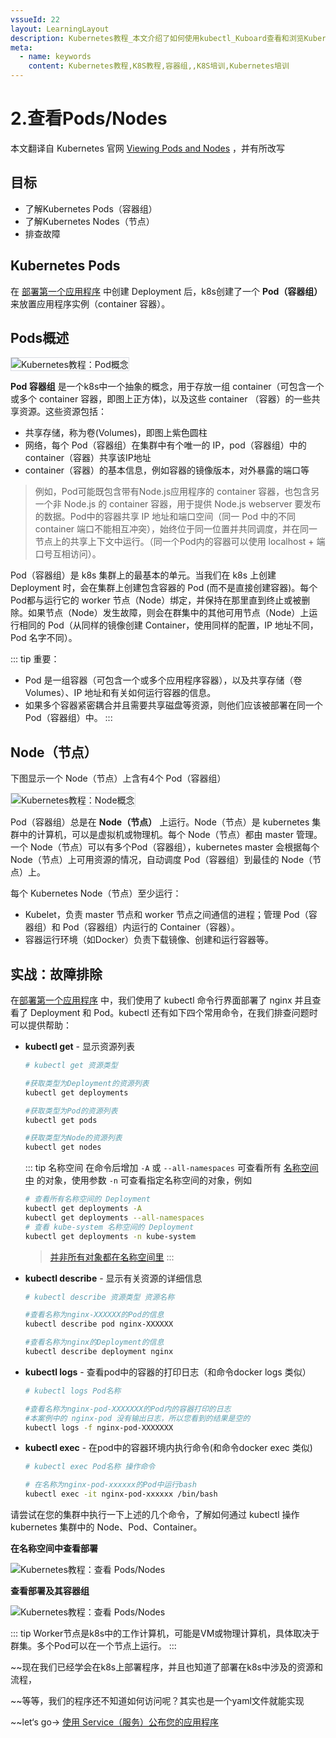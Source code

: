 ```yaml
---
vssueId: 22
layout: LearningLayout
description: Kubernetes教程_本文介绍了如何使用kubectl_Kuboard查看和浏览Kubernetes上的节点_容器组_部署等信息_并依据这些信息作出问题诊断
meta:
  - name: keywords
    content: Kubernetes教程,K8S教程,容器组,,K8S培训,Kubernetes培训
---
```


# 2.查看Pods/Nodes

<AdSenseTitle/>

本文翻译自 Kubernetes 官网 [Viewing Pods and Nodes](https://kubernetes.io/docs/tutorials/kubernetes-basics/explore/explore-intro/) ，并有所改写

## 目标

- 了解Kubernetes Pods（容器组）
- 了解Kubernetes Nodes（节点）
- 排查故障

## Kubernetes Pods

在 [部署第一个应用程序](./deploy-app.html) 中创建 Deployment 后，k8s创建了一个 **Pod（容器组）** 来放置应用程序实例（container 容器）。

## Pods概述

<img src="./explore.assets/module_03_pods.svg" style="border: 1px solid #d7dae2; max-width: 800px;" alt="Kubernetes教程：Pod概念"></img>


**Pod 容器组** 是一个k8s中一个抽象的概念，用于存放一组 container（可包含一个或多个 container 容器，即图上正方体)，以及这些 container （容器）的一些共享资源。这些资源包括：

- 共享存储，称为卷(Volumes)，即图上紫色圆柱
- 网络，每个 Pod（容器组）在集群中有个唯一的 IP，pod（容器组）中的 container（容器）共享该IP地址
- container（容器）的基本信息，例如容器的镜像版本，对外暴露的端口等

> 例如，Pod可能既包含带有Node.js应用程序的 container 容器，也包含另一个非 Node.js 的 container 容器，用于提供 Node.js webserver 要发布的数据。Pod中的容器共享 IP 地址和端口空间（同一 Pod 中的不同 container 端口不能相互冲突），始终位于同一位置并共同调度，并在同一节点上的共享上下文中运行。（同一个Pod内的容器可以使用 localhost + 端口号互相访问）。
>

Pod（容器组）是 k8s 集群上的最基本的单元。当我们在 k8s 上创建 Deployment 时，会在集群上创建包含容器的 Pod (而不是直接创建容器)。每个Pod都与运行它的 worker 节点（Node）绑定，并保持在那里直到终止或被删除。如果节点（Node）发生故障，则会在群集中的其他可用节点（Node）上运行相同的 Pod（从同样的镜像创建 Container，使用同样的配置，IP 地址不同，Pod 名字不同）。

::: tip
重要：
* Pod 是一组容器（可包含一个或多个应用程序容器），以及共享存储（卷 Volumes）、IP 地址和有关如何运行容器的信息。
* 如果多个容器紧密耦合并且需要共享磁盘等资源，则他们应该被部署在同一个Pod（容器组）中。
:::

## Node（节点）

下图显示一个 Node（节点）上含有4个 Pod（容器组）

<img src="./explore.assets/module_03_nodes.svg" style="border: 1px solid #d7dae2; max-width: 600px;" alt="Kubernetes教程：Node概念"></img>

Pod（容器组）总是在 **Node（节点）** 上运行。Node（节点）是 kubernetes 集群中的计算机，可以是虚拟机或物理机。每个 Node（节点）都由 master 管理。一个 Node（节点）可以有多个Pod（容器组），kubernetes master 会根据每个 Node（节点）上可用资源的情况，自动调度 Pod（容器组）到最佳的 Node（节点）上。

每个 Kubernetes Node（节点）至少运行：

- Kubelet，负责 master 节点和 worker 节点之间通信的进程；管理 Pod（容器组）和 Pod（容器组）内运行的 Container（容器）。
- 容器运行环境（如Docker）负责下载镜像、创建和运行容器等。


## 实战：故障排除


<b-card>
<b-tabs content-class="mt-3">
  <b-tab title="使用kubectl" active>

在[部署第一个应用程序](./deploy-app.html) 中，我们使用了 kubectl 命令行界面部署了 nginx 并且查看了 Deployment 和 Pod。kubectl 还有如下四个常用命令，在我们排查问题时可以提供帮助：

- **kubectl get** - 显示资源列表

  ``` sh
  # kubectl get 资源类型
  
  #获取类型为Deployment的资源列表
  kubectl get deployments
  
  #获取类型为Pod的资源列表
  kubectl get pods
  
  #获取类型为Node的资源列表
  kubectl get nodes
  ```

  ::: tip 名称空间
  在命令后增加 `-A` 或 `--all-namespaces` 可查看所有 [名称空间中](/learning/k8s-intermediate/obj/namespaces.html) 的对象，使用参数 `-n` 可查看指定名称空间的对象，例如 
  ``` sh
  # 查看所有名称空间的 Deployment
  kubectl get deployments -A
  kubectl get deployments --all-namespaces
  # 查看 kube-system 名称空间的 Deployment
  kubectl get deployments -n kube-system
  ```
  > [并非所有对象都在名称空间里](/learning/k8s-intermediate/obj/namespaces.html#并非所有对象都在名称空间里)
  :::

- **kubectl describe** - 显示有关资源的详细信息

  ``` sh
  # kubectl describe 资源类型 资源名称
  
  #查看名称为nginx-XXXXXX的Pod的信息
  kubectl describe pod nginx-XXXXXX	
  
  #查看名称为nginx的Deployment的信息
  kubectl describe deployment nginx	
  ```

- **kubectl logs** - 查看pod中的容器的打印日志（和命令docker logs 类似）

  ``` sh
  # kubectl logs Pod名称
  
  #查看名称为nginx-pod-XXXXXXX的Pod内的容器打印的日志
  #本案例中的 nginx-pod 没有输出日志，所以您看到的结果是空的
  kubectl logs -f nginx-pod-XXXXXXX
  ```

- **kubectl exec** - 在pod中的容器环境内执行命令(和命令docker exec 类似)

  ```sh
  # kubectl exec Pod名称 操作命令
  
  # 在名称为nginx-pod-xxxxxx的Pod中运行bash
  kubectl exec -it nginx-pod-xxxxxx /bin/bash
  ```

请尝试在您的集群中执行一下上述的几个命令，了解如何通过 kubectl 操作 kubernetes 集群中的 Node、Pod、Container。

  </b-tab>
  <b-tab title="使用Kuboard">

**在名称空间中查看部署**

![Kubernetes教程：查看 Pods/Nodes](./explore.assets/image-20190822172329141.png)

**查看部署及其容器组**

![Kubernetes教程：查看 Pods/Nodes](./explore.assets/image-20190822172457417.png)


  </b-tab>
</b-tabs>
</b-card>

::: tip
Worker节点是k8s中的工作计算机，可能是VM或物理计算机，具体取决于群集。多个Pod可以在一个节点上运行。
:::


~~现在我们已经学会在k8s上部署程序，并且也知道了部署在k8s中涉及的资源和流程，

~~等等，我们的程序还不知道如何访问呢？其实也是一个yaml文件就能实现

~~let‘s go-> [使用 Service（服务）公布您的应用程序](./expose.html)
